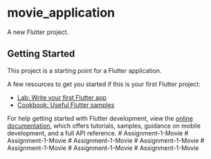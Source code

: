 # movie_application

A new Flutter project.

## Getting Started

This project is a starting point for a Flutter application.

A few resources to get you started if this is your first Flutter project:

- [Lab: Write your first Flutter app](https://docs.flutter.dev/get-started/codelab)
- [Cookbook: Useful Flutter samples](https://docs.flutter.dev/cookbook)

For help getting started with Flutter development, view the
[online documentation](https://docs.flutter.dev/), which offers tutorials,
samples, guidance on mobile development, and a full API reference.
#   A s s i g n m e n t - 1 - M o v i e  
 #   A s s i g n m e n t - 1 - M o v i e  
 #   A s s i g n m e n t - 1 - M o v i e  
 #   A s s i g n m e n t - 1 - M o v i e  
 #   A s s i g n m e n t - 1 - M o v i e  
 #   A s s i g n m e n t - 1 - M o v i e  
 #   A s s i g n m e n t - 1 - M o v i e  
 